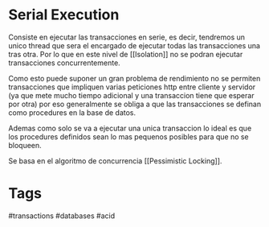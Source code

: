 # Serial Execution
Consiste en ejecutar las transacciones en serie, es decir, tendremos un unico thread que sera el encargado de ejecutar todas las transacciones una tras otra. Por lo que en este nivel de [[Isolation]] no se podran ejecutar transacciones concurrentemente.

Como esto puede suponer un gran problema de rendimiento no se permiten transacciones que impliquen varias peticiones http entre cliente y servidor (ya que mete mucho tiempo adicional y una transaccion tiene que esperar por otra) por eso generalmente se obliga a que las transacciones se definan como procedures en la base de datos.

Ademas como solo se va a ejecutar una unica transaccion lo ideal es que los procedures definidos sean lo mas pequenos posibles para que no se bloqueen.

Se basa en el algoritmo de concurrencia [[Pessimistic Locking]].

# Tags
#transactions #databases #acid 